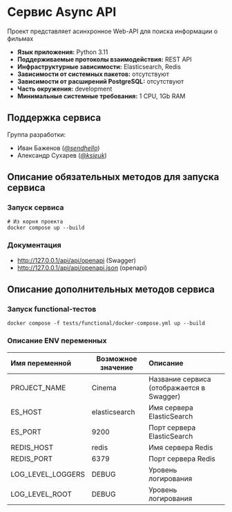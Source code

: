 # Сервис Async API

Проект представляет асинхронное Web-API для поиска информации о фильмах

* **Язык приложения:** Python 3.11
* **Поддерживаемые протоколы взаимодействия:** REST API
* **Инфраструктурные зависимости:** Elasticsearch, Redis
* **Зависимости от системных пакетов:** отсутствуют
* **Зависимости от расширений PostgreSQL:** отсутствуют
* **Часть окружения:** development
* **Минимальные системные требования:** 1 CPU, 1Gb RAM

## Поддержка сервиса

Группа разработки:

* Иван Баженов (*[@sendhello](https://www.google.com)*)
* Александр Сухарев (*[@ksieuk](https://github.com/ksieuk)*)

## Описание обязательных методов для запуска сервиса

### Запуск сервиса

```commandline
# Из корня проекта
docker compose up --build
```

### Документация
* http://127.0.0.1/api/api/openapi (Swagger)
* http://127.0.0.1/api/api/openapi.json (openapi)

## Описание дополнительных методов сервиса

### Запуск functional-тестов
```commandline
docker compose -f tests/functional/docker-compose.yml up --build
```

### Описание ENV переменных

| Имя переменной    | Возможное значение | Описание                                    |
|:------------------|--------------------|:--------------------------------------------|
| PROJECT_NAME      | Cinema             | Название сервиса (отображается в Swagger)   |
| ES_HOST           | elasticsearch      | Имя сервера ElasticSearch                   |
| ES_PORT           | 9200               | Порт сервера ElasticSearch                  |
| REDIS_HOST        | redis              | Имя сервера Redis                           |
| REDIS_PORT        | 6379               | Порт сервера Redis                          |
| LOG_LEVEL_LOGGERS | DEBUG              | Уровень логирования                         |
| LOG_LEVEL_ROOT    | DEBUG              | Уровень логирования                         |
